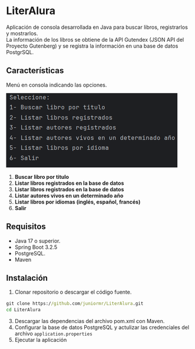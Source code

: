 # LiterAlura
Aplicación de consola desarrollada en Java para buscar libros, registrarlos y mostrarlos. 
<br />
La información de los libros se obtiene de la API Gutendex (JSON API del Proyecto Gutenberg) y se registra la información en una base de datos PostgrSQL.

## Características

Menú en consola indicando las opciones.

![Inicio](/images/1.png)

1. **Buscar libro por titulo**
2. **Listar libros registrados en la base de datos**
3. **Listar libros registrados en la base de datos**
4. **Listar autores vivos en un determinado año**
5. **Listar libros por idiomas (inglés, español, francés)**
6. **Salir**
  
## Requisitos
- Java 17 o superior.
- Spring Boot 3.2.5
- PostgreSQL.
- Maven

## Instalación
1. Clonar repositorio o descargar el código fuente.
```cmd
git clone https://github.com/juniormr/LiterAlura.git
cd LiterAlura
```

3. Descargar las dependencias del archivo pom.xml con Maven.
4. Configurar la base de datos PostgreSQL y actulizar las credenciales del archivo `application.properties`
5. Ejecutar la aplicación





